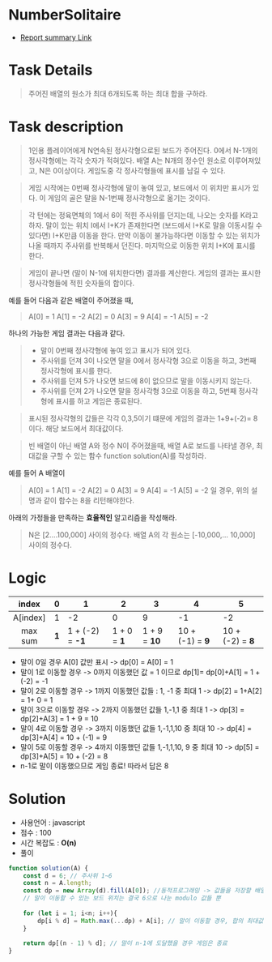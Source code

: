 # NumberSolitaire
* [Report summary Link](https://app.codility.com/demo/results/trainingA7CPB4-DCS/)
# Task Details
> 주어진 배열의 원소가 최대 6개되도록 하는 최대 합을 구하라.
# Task description
> 1인용 플레이어에게 N연속된 정사각형으로된 보드가 주어진다. 0에서 N-1개의 정사각형에는 각각 숫자가 적혀있다.
배열 A는 N개의 정수인 원소로 이루어져있고, N은 0이상이다.
> 게임도중 각 정사각형들에 표시를 남길 수 있다.

> 게임 시작에는 0번째 정사각형에 말이 놓여 있고, 보드에서 이 위치만 표시가 있다. 이 게임의 골은 말을 N-1번째 정사각형으로 옮기는 것이다.

> 각 턴에는 정육면체의 1에서 6이 적힌 주사위를 던지는데, 나오는 숫자를 K라고 하자. 말이 있는 위치 I에서 I+K가 존재한다면 (보드에서 I+K로 말을 이동시킬 수 있다면)
I+K만큼 이동을 한다. 만약 이동이 불가능하다면 이동할 수 있는 위치가 나올 때까지 주사위를 반복해서 던진다. 마지막으로 이동한 위치 I+K에 표시를 한다.

> 게임이 끝나면 (말이 N-1에 위치한다면) 결과를 계산한다. 게임의 결과는 표시한 정사각형들에 적힌 숫자들의 합이다.

예를 들어 다음과 같은 배열이 주어졌을 때,
> A[0] = 1
> A[1] = -2
> A[2] = 0
> A[3] = 9
> A[4] = -1
> A[5] = -2

하나의 가능한 게임 결과는 다음과 같다.
> * 말이 0번째 정사각형에 놓여 있고 표시가 되어 있다.
> * 주사위를 던져 3이 나오면 말을 0에서 정사각형 3으로 이동을 하고, 3번째 정사각형에 표시를 한다.
> * 주사위를 던져 5가 나오면 보드에 8이 없으므로 말을 이동시키지 않는다.
> * 주사위를 던져 2가 나오면 말을 정사각형 3으로 이동을 하고, 5번째 정사각형에 표시를 하고 게임은 종료된다.

> 표시된 정사각형의 값들은 각각 0,3,5이기 떄문에 게임의 결과는 1+9+(-2)= 8이다. 해당 보드에서 최대값이다. 

> 빈 배열이 아닌 배열 A와 정수 N이 주어졌을때, 배열 A로 보드를 나타낼 경우, 최대값을 구할 수 있는 함수 function solution(A)를 작성하라.

예를 들어 A 배열이
> A[0] = 1
> A[1] = -2
> A[2] = 0
> A[3] = 9
> A[4] = -1
> A[5] = -2
일 경우, 위의 설명과 같이 함수는 8을 리턴해야한다. 

아래의 가정들을 만족하는 **효율적인** 알고리즘을 작성해라.
> N은 [2....100,000] 사이의 정수다.
> 배열 A의 각 원소는 [-10,000,... 10,000] 사이의 정수다.

# Logic
| index |0|1|2|3|4|5|
| :--: | -- | -- | -- | -- |-- | -- |
| A[index] |1|-2|0|9|-1|-2|
|  max sum |**1**| 1 + (-2) = **-1**|1 + 0 = **1** | 1 + 9 = **10** | 10 + (-1) = **9** | 10 + (-2) = **8**|
* 말이 0일 경우 A[0] 값만 표시 -> dp[0] = A[0] = 1
* 말이 1로 이동할 경우 -> 0까지 이동했던 값 = 1 이므로 dp[1]= dp[0]+A[1] = 1 + (-2) = -1
* 말이 2로 이동할 경우 -> 1까지 이동했던 값들 : 1, -1 중 최대 1 -> dp[2] = 1+A[2] = 1+ 0 = 1
* 말이 3으로 이동할 경우 -> 2까지 이동했던 값들 1,-1,1 중 최대 1 -> dp[3] = dp[2]+A[3] = 1 + 9 = 10
* 말이 4로 이동할 경우 -> 3까지 이동했던 값들 1,-1,1,10 중 최대 10 -> dp[4] = dp[3]+A[4] = 10 + (-1) = 9
* 말이 5로 이동할 경우 -> 4까지 이동했던 값들 1,-1,1,10, 9 중 최대 10 -> dp[5] = dp[3]+A[5] = 10 + (-2) = 8
* n-1로 말이 이동했으므로 게임 종료! 따라서 답은 8


# Solution 
* 사용언어 : javascript
* 점수 : 100
* 시간 복잡도 : **O(n)**
* 풀이
```javascript
function solution(A) {
    const d = 6; // 주사위 1~6
    const n = A.length;
    const dp = new Array(d).fill(A[0]); //동적프로그래밍 -> 값들을 저장할 배열
    // 말이 이동할 수 있는 보드 위치는 결국 6으로 나눈 modulo 값들 뿐
    
    for (let i = 1; i<n; i++){
        dp[i % d] = Math.max(...dp) + A[i]; // 말이 이동할 경우, 합의 최대값을 가져와 합한 값이 가장 큰 값임
    }
    
    return dp[(n - 1) % d]; // 말이 n-1에 도달했을 경우 게임은 종료
}
```

